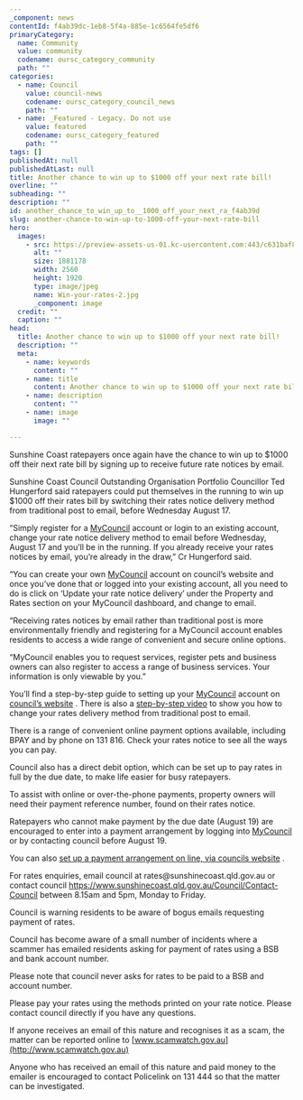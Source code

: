 ```yaml
---
_component: news
contentId: f4ab39dc-1eb8-5f4a-885e-1c6564fe5df6
primaryCategory:
  name: Community
  value: community
  codename: oursc_category_community
  path: ""
categories:
  - name: Council
    value: council-news
    codename: oursc_category_council_news
    path: ""
  - name: _Featured - Legacy. Do not use
    value: featured
    codename: oursc_category_featured
    path: ""
tags: []
publishedAt: null
publishedAtLast: null
title: Another chance to win up to $1000 off your next rate bill!
overline: ""
subheading: ""
description: ""
id: another_chance_to_win_up_to__1000_off_your_next_ra_f4ab39d
slug: another-chance-to-win-up-to-1000-off-your-next-rate-bill
hero:
  images:
    - src: https://preview-assets-us-01.kc-usercontent.com:443/c631baf8-1b46-001f-580c-d0001b68b4a8/45b5693c-0f1f-4268-8acf-896ffe56e0ff/Win-your-rates-2.jpg
      alt: ""
      size: 1881178
      width: 2560
      height: 1920
      type: image/jpeg
      name: Win-your-rates-2.jpg
      _component: image
  credit: ""
  caption: ""
head:
  title: Another chance to win up to $1000 off your next rate bill!
  description: ""
  meta:
    - name: keywords
      content: ""
    - name: title
      content: Another chance to win up to $1000 off your next rate bill!
    - name: description
      content: ""
    - name: image
      image: ""

---
```

Sunshine Coast ratepayers once again have the chance to win up to $1000 off their next rate bill by signing up to receive future rate notices by email.

Sunshine Coast Council Outstanding Organisation Portfolio Councillor Ted Hungerford said ratepayers could put themselves in the running to win up $1000 off their rates bill by switching their rates notice delivery method from traditional post to email, before Wednesday August 17.

“Simply register for a [MyCouncil](https://mycouncil.sunshinecoast.qld.gov.au/)
&#x20;account or login to an existing account, change your rate notice delivery method to email before Wednesday, August 17 and you’ll be in the running. If you already receive your rates notices by email, you’re already in the draw,” Cr Hungerford said.

“You can create your own [MyCouncil](https://mycouncil.sunshinecoast.qld.gov.au/)
&#x20;account on council’s website and once you’ve done that or logged into your existing account, all you need to do is click on ‘Update your rate notice delivery’ under the Property and Rates section on your MyCouncil dashboard, and change to email.

“Receiving rates notices by email rather than traditional post is more environmentally friendly and registering for a MyCouncil account enables residents to access a wide range of convenient and secure online options.

“MyCouncil enables you to request services, register pets and business owners can also register to access a range of business services. Your information is only viewable by you.”

You’ll find a step-by-step guide to setting up your [MyCouncil](https://mycouncil.sunshinecoast.qld.gov.au/)
&#x20;account on [council’s website](https://www.sunshinecoast.qld.gov.au/Site-Help/MyCouncil-FAQs/Registering)
. There is also a [step-by-step video](https://www.youtube.com/watch?edufilter=NULL&v=s2wzyuO43Y8)
&#x20;to show you how to change your rates delivery method from traditional post to email.

There is a range of convenient online payment options available, including BPAY and by phone on 131 816. Check your rates notice to see all the ways you can pay.

Council also has a direct debit option, which can be set up to pay rates in full by the due date, to make life easier for busy ratepayers.

To assist with online or over-the-phone payments, property owners will need their payment reference number, found on their rates notice.

Ratepayers who cannot make payment by the due date (August 19) are encouraged to enter into a payment arrangement by logging into [MyCouncil](https://mycouncil.sunshinecoast.qld.gov.au/)
&#x20;or by contacting council before August 19.

You can also [set up a payment arrangement on line, via councils website](https://www.sunshinecoast.qld.gov.au/Pay-and-Apply/Rates/Pay-by-instalments?utm_source=corporate&utm_medium=spotlights&utm_campaign=Rates)
.

For rates enquiries, email council at rates\@sunshinecoast.qld.gov.au or contact council <https://www.sunshinecoast.qld.gov.au/Council/Contact-Council>
&#x20;between 8.15am and 5pm, Monday to Friday.

Council is warning residents to be aware of bogus emails requesting payment of rates.

Council has become aware of a small number of incidents where a scammer has emailed residents asking for payment of rates using a BSB and bank account number.

Please note that council never asks for rates to be paid to a BSB and account number.

Please pay your rates using the methods printed on your rate notice. Please contact council directly if you have any questions.

If anyone receives an email of this nature and recognises it as a scam, the matter can be reported online to [www.scamwatch.gov.au](http://www.scamwatch.gov.au)


Anyone who has received an email of this nature and paid money to the emailer is encouraged to contact Policelink on 131 444 so that the matter can be investigated.
